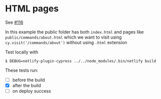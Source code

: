 # HTML pages

See [#116](https://github.com/cypress-io/netlify-plugin-cypress/issues/116)

In this example the public folder has both `index.html` and pages like `public/commands/about.html` which we want to visit using `cy.visit('/commands/about')` without using `.html` extension

Test locally with

```
$ DEBUG=netlify-plugin-cypress ../../node_modules/.bin/netlify build
```

These tests run:
- [ ] before the build
- [x] after the build
- [ ] on deploy success
